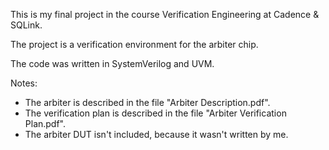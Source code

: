 This is my final project in the course Verification Engineering at Cadence & SQLink.

The project is a verification environment for the arbiter chip.

The code was written in SystemVerilog and UVM.

Notes:
* The arbiter is described in the file "Arbiter Description.pdf".
* The verification plan is described in the file "Arbiter Verification Plan.pdf".
* The arbiter DUT isn't included, because it wasn't written by me.
